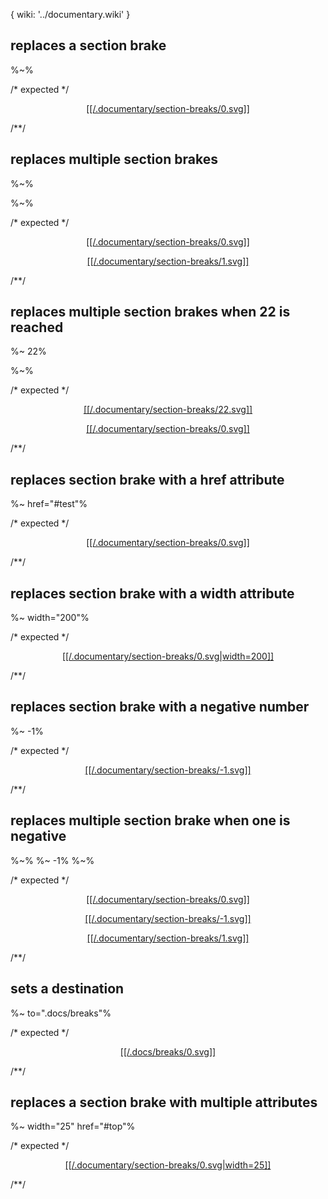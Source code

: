 { wiki: '../documentary.wiki' }

## replaces a section brake
%~%

/* expected */
<p align="center"><a href="#table-of-contents">
  [[/.documentary/section-breaks/0.svg]]
</a></p>
/**/

## replaces multiple section brakes
%~%

%~%

/* expected */
<p align="center"><a href="#table-of-contents">
  [[/.documentary/section-breaks/0.svg]]
</a></p>

<p align="center"><a href="#table-of-contents">
  [[/.documentary/section-breaks/1.svg]]
</a></p>
/**/

## replaces multiple section brakes when 22 is reached
%~ 22%

%~%

/* expected */
<p align="center"><a href="#table-of-contents">
  [[/.documentary/section-breaks/22.svg]]
</a></p>

<p align="center"><a href="#table-of-contents">
  [[/.documentary/section-breaks/0.svg]]
</a></p>
/**/

## replaces section brake with a href attribute
%~ href="#test"%

/* expected */
<p align="center"><a href="#test">
  [[/.documentary/section-breaks/0.svg]]
</a></p>
/**/

## replaces section brake with a width attribute
%~ width="200"%

/* expected */
<p align="center"><a href="#table-of-contents">
  [[/.documentary/section-breaks/0.svg|width=200]]
</a></p>
/**/

## replaces section brake with a negative number
%~ -1%

/* expected */
<p align="center"><a href="#table-of-contents">
  [[/.documentary/section-breaks/-1.svg]]
</a></p>
/**/

## replaces multiple section brake when one is negative
%~%
%~ -1%
%~%

/* expected */
<p align="center"><a href="#table-of-contents">
  [[/.documentary/section-breaks/0.svg]]
</a></p>
<p align="center"><a href="#table-of-contents">
  [[/.documentary/section-breaks/-1.svg]]
</a></p>
<p align="center"><a href="#table-of-contents">
  [[/.documentary/section-breaks/1.svg]]
</a></p>
/**/

## sets a destination
%~ to=".docs/breaks"%

/* expected */
<p align="center"><a href="#table-of-contents">
  [[/.docs/breaks/0.svg]]
</a></p>
/**/

## replaces a section brake with multiple attributes
%~ width="25" href="#top"%

/* expected */
<p align="center"><a href="#top">
  [[/.documentary/section-breaks/0.svg|width=25]]
</a></p>
/**/